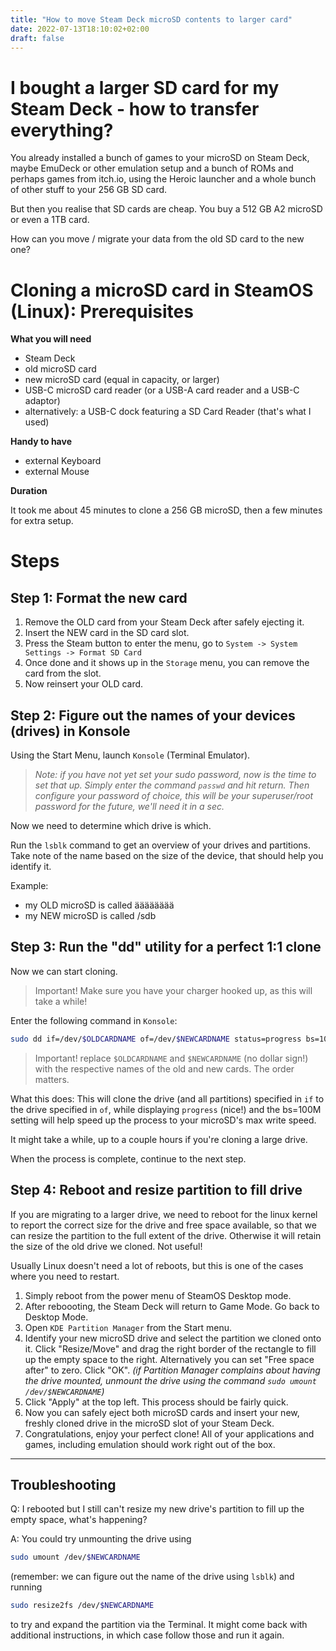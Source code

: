 ```yaml
---
title: "How to move Steam Deck microSD contents to larger card"
date: 2022-07-13T18:10:02+02:00
draft: false
---
```


# I bought a larger SD card for my Steam Deck - how to transfer everything?

You already installed a bunch of games to your microSD on Steam Deck, maybe EmuDeck or other emulation setup and a bunch of ROMs and perhaps games from itch.io, using the Heroic launcher and a whole bunch of other stuff to your 256 GB SD card.

But then you realise that SD cards are cheap. You buy a 512 GB A2 microSD or even a 1TB card.

How can you move / migrate your data from the old SD card to the new one?

# Cloning a microSD card in SteamOS (Linux): Prerequisites

**What you will need**

- Steam Deck
- old microSD card
- new microSD card (equal in capacity, or larger)
- USB-C microSD card reader (or a USB-A card reader and a USB-C adaptor)
- alternatively: a USB-C dock featuring a SD Card Reader (that's what I used)

**Handy to have**
- external Keyboard
- external Mouse

**Duration**

It took me about 45 minutes to clone a 256 GB microSD, then a few minutes for extra setup.

# Steps

## Step 1: Format the new card

1. Remove the OLD card from your Steam Deck after safely ejecting it.
2. Insert the NEW card in the SD card slot.
3. Press the Steam button to enter the menu, go to `System -> System Settings -> Format SD Card`
4. Once done and it shows up in the `Storage` menu, you can remove the card from the slot.
5. Now reinsert your OLD card.

## Step 2: Figure out the names of your devices (drives) in Konsole

Using the Start Menu, launch `Konsole` (Terminal Emulator).

> *Note: if you have not yet set your sudo password, now is the time to set that up. Simply enter the command `passwd` and hit return. Then configure your password of choice, this will be your superuser/root password for the future, we'll need it in a sec.*

Now we need to determine which drive is which.

Run the `lsblk` command to get an overview of your drives and partitions. Take note of the name based on the size of the device, that should help you identify it.

Example:

- my OLD microSD is called ääääääää
- my NEW microSD is called /sdb

## Step 3: Run the "dd" utility for a perfect 1:1 clone

Now we can start cloning.

> Important! Make sure you have your charger hooked up, as this will take a while!

Enter the following command in `Konsole`:

```bash
sudo dd if=/dev/$OLDCARDNAME of=/dev/$NEWCARDNAME status=progress bs=100M
```

> Important! replace `$OLDCARDNAME` and `$NEWCARDNAME` (no dollar sign!) with the respective names of the old and new cards. The order matters.

What this does: This will clone the drive (and all partitions) specified in `if` to the drive specified in `of`, while displaying `progress` (nice!) and the bs=100M setting will help speed up the process to your microSD's max write speed.

It might take a while, up to a couple hours if you're cloning a large drive.

When the process is complete, continue to the next step.

## Step 4: Reboot and resize partition to fill drive

If you are migrating to a larger drive, we need to reboot for the linux kernel to report the correct size for the drive and free space available, so that we can resize the partition to the full extent of the drive. Otherwise it will retain the size of the old drive we cloned. Not useful!

Usually Linux doesn't need a lot of reboots, but this is one of the cases where you need to restart.

1. Simply reboot from the power menu of SteamOS Desktop mode.
2. After reboooting, the Steam Deck will return to Game Mode. Go back to Desktop Mode.
3. Open `KDE Partition Manager` from the Start menu. 
4. Identify your new microSD drive and select the partition we cloned onto it. Click "Resize/Move" and drag the right border of the rectangle to fill up the empty space to the right. Alternatively you can set "Free space after" to zero. Click "OK". *(if Partition Manager complains about having the drive mounted, unmount the drive using the command `sudo umount /dev/$NEWCARDNAME`)*
5. Click "Apply" at the top left. This process should be fairly quick.
6. Now you can safely eject both microSD cards and insert your new, freshly cloned drive in the microSD slot of your Steam Deck.
7. Congratulations, enjoy your perfect clone! All of your applications and games, including emulation should work right out of the box.

---

## Troubleshooting

Q: I rebooted but I still can't resize my new drive's partition to fill up the empty space, what's happening?

A: You could try unmounting the drive using
```bash
sudo umount /dev/$NEWCARDNAME
```
(remember: we can figure out the name of the drive using `lsblk`) and running

```bash
sudo resize2fs /dev/$NEWCARDNAME
```
to try and expand the partition via the Terminal. It might come back with additional instructions, in which case follow those and run it again.